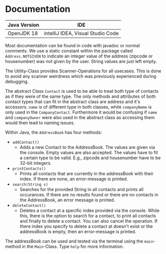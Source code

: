 # Documentation

| Java Version | IDE |
|--------------|-----|
| OpenJDK 18   | intelliJ IDEA, Visual Studio Code |

Most documentation can be found in code with javadoc or normal comments.
We use a static constant within the package called `Address.NOTGIVEN` to indicate an integer value of the address (zipcode or housenumber) was not given by the user. String values are just left empty.

The Utility-Class provides Scanner-Operations for all usecases. This is done to avoid any scanner weirdness which was previously experienced during debugging.

The abstract Class `Contact` is used to be able to treat both type of contacts as if they were of the same type. The only methods and attributes of both contact types that can fit in the abstract class are address and it's accessors.
`name` is of different type in both classes, while `companyName` is only used in the `CompanyContact`. Furthermore it would be confusing if `name` and `companyOwner` were also used in the abstract class as accessing them would then lead to naming issues. 


Within Java, the `AddressBook` has four methods:

- `addContact()`  
    - Adds a new Contact to the AddressBook. The values are given via the console. Empty values are also accepted. The values have to fit a certain type to be valid. E.g., zipcode and housenumber have to be 32-bit integers.
- `printContacts()`
    - Prints all contacts that are currently in the addressBook with their index.
    If there are none, an error-message is printed.
- `search(String s)`
    - Searches for the provided String in all contacts and prints all occurances.
    If there are no results found or there are no contacts in the AddressBook, an error message is printed.
- `deleteContact()`
    - Deletes a contact at a specific index provided via the console. While this, there is the option to search for a contact, to print all contacts and finally to delete a contact. You can also cancel the operation. If there index you specify to delete a contact at doesn't exist or the addressBook is empty, then an error-message is printed.

The addressBook can be used and tested via the terminal using the `main`-method in the `Main`-Class. Type `help` for more information.